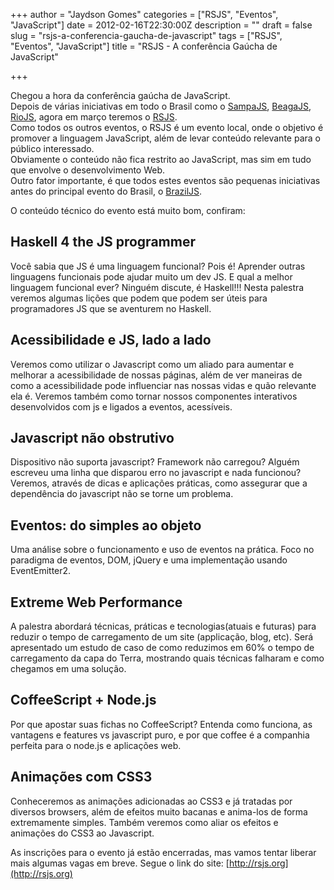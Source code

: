+++
author = "Jaydson Gomes"
categories = ["RSJS", "Eventos", "JavaScript"]
date = 2012-02-16T22:30:00Z
description = ""
draft = false
slug = "rsjs-a-conferencia-gaucha-de-javascript"
tags = ["RSJS", "Eventos", "JavaScript"]
title = "RSJS - A conferência Gaúcha de JavaScript"

+++

Chegou a hora da conferência gaúcha de JavaScript.  
Depois de várias iniciativas em todo o Brasil como o [SampaJS](http://www.sampajs.com/), [BeagaJS](http://bhjs.com.br/), [RioJS](http://riojs.org/), agora em março teremos o [RSJS](http://rsjs.org).  
Como todos os outros eventos, o RSJS é um evento local, onde o objetivo é promover a linguagem JavaScript, além de levar conteúdo relevante para o público interessado.  
Obviamente o conteúdo não fica restrito ao JavaScript, mas sim em tudo que envolve o desenvolvimento Web.  
Outro fator importante, é que todos estes eventos são pequenas iniciativas antes do principal evento do Brasil, o [BrazilJS](http://braziljs.com.br/).  

O conteúdo técnico do evento está muito bom, confiram:  

## **Haskell 4 the JS programmer**  
Você sabia que JS é uma linguagem funcional? Pois é! Aprender outras linguagens funcionais pode ajudar muito um dev JS. E qual a melhor linguagem funcional ever? Ninguém discute, é Haskell!!! Nesta palestra veremos algumas lições que podem que podem ser úteis para programadores JS que se aventurem no Haskell.  

## **Acessibilidade e JS, lado a lado**  
Veremos como utilizar o Javascript como um aliado para aumentar e melhorar a acessibilidade de nossas páginas, além de ver maneiras de como a acessibilidade pode influenciar nas nossas vidas e quão relevante ela é. Veremos também como tornar nossos componentes interativos desenvolvidos com js e ligados a eventos, acessíveis.  

## **Javascript não obstrutivo**  
Dispositivo não suporta javascript? Framework não carregou? Alguém escreveu uma linha que disparou erro no javascript e nada funcionou? Veremos, através de dicas e aplicações práticas, como assegurar que a dependência do javascript não se torne um problema.  

## **Eventos: do simples ao objeto**  
Uma análise sobre o funcionamento e uso de eventos na prática. Foco no paradigma de eventos, DOM, jQuery e uma implementação usando EventEmitter2.  

## **Extreme Web Performance**  
A palestra abordará técnicas, práticas e tecnologias(atuais e futuras) para reduzir o tempo de carregamento de um site (applicação, blog, etc). Será apresentado um estudo de caso de como reduzimos em 60% o tempo de carregamento da capa do Terra, mostrando quais técnicas falharam e como chegamos em uma solução.


## **CoffeeScript + Node.js**  
Por que apostar suas fichas no CoffeeScript? Entenda como funciona, as vantagens e features vs javascript puro, e por que coffee é a companhia perfeita para o node.js e aplicações web.


## **Animações com CSS3**  
Conheceremos as animações adicionadas ao CSS3 e já tratadas por diversos browsers, além de efeitos muito bacanas e anima-los de forma extremamente simples. Também veremos como aliar os efeitos e animações do CSS3 ao Javascript.  

As inscrições para o evento já estão encerradas, mas vamos tentar liberar mais algumas vagas em breve.
Segue o link do site: [http://rsjs.org](http://rsjs.org)
